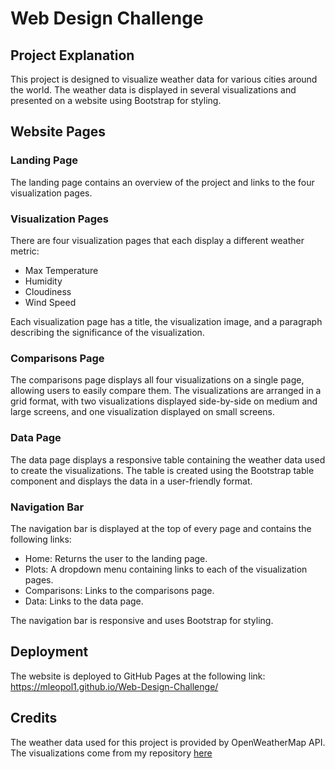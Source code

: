 # Web Design Challenge

## Project Explanation

This project is designed to visualize weather data for various cities around the world. The weather data is displayed in several visualizations and presented on a website using Bootstrap for styling.

## Website Pages
### Landing Page

The landing page contains an overview of the project and links to the four visualization pages.

### Visualization Pages

There are four visualization pages that each display a different weather metric:

   * Max Temperature
   * Humidity
   * Cloudiness
   * Wind Speed

Each visualization page has a title, the visualization image, and a paragraph describing the significance of the visualization.

### Comparisons Page

The comparisons page displays all four visualizations on a single page, allowing users to easily compare them. The visualizations are arranged in a grid format, with two visualizations displayed side-by-side on medium and large screens, and one visualization displayed on small screens.

### Data Page

The data page displays a responsive table containing the weather data used to create the visualizations. The table is created using the Bootstrap table component and displays the data in a user-friendly format.

### Navigation Bar

The navigation bar is displayed at the top of every page and contains the following links:

   * Home: Returns the user to the landing page.
   * Plots: A dropdown menu containing links to each of the visualization pages.
   * Comparisons: Links to the comparisons page.
   * Data: Links to the data page.

The navigation bar is responsive and uses Bootstrap for styling.

## Deployment

The website is deployed to GitHub Pages at the following link: https://mleopol1.github.io/Web-Design-Challenge/

## Credits

The weather data used for this project is provided by OpenWeatherMap API. 
The visualizations come from my repository [here](https://github.com/Mleopol1/python-api-challenge "here")
